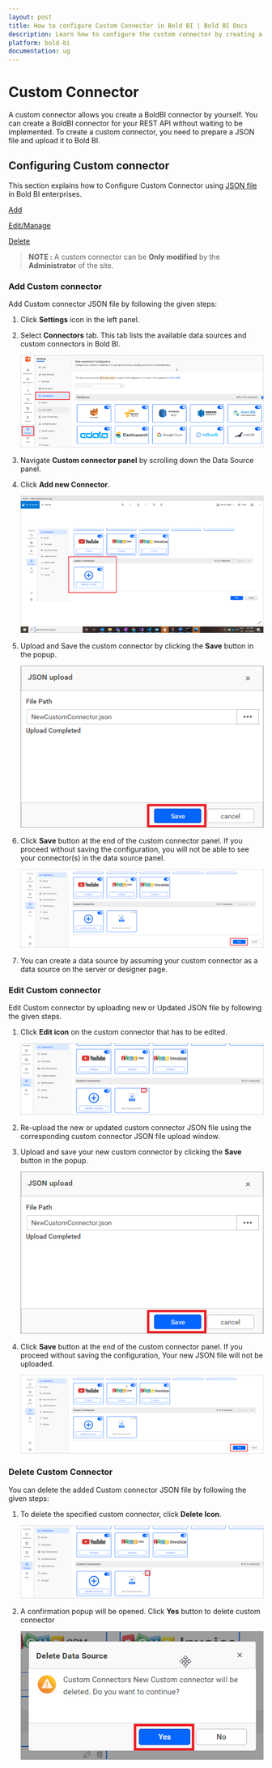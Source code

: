 ```yaml
---
layout: post
title: How to configure Custom Connector in Bold BI | Bold BI Docs
description: Learn how to configure the custom connector by creating a custom connector and you need to prepare a simple JSON file and upload it into Bold BI application.
platform: bold-bi
documentation: ug
---
```


# Custom Connector

A custom connector allows you create a BoldBI connector by yourself. You can create a BoldBI connector for your REST API without waiting to be implemented.
To create a custom connector, you need to prepare a JSON file and upload it to Bold BI.

## Configuring Custom connector 

This section explains how to Configure Custom Connector using [JSON file](/create-custom-connector.md/) in Bold BI enterprises.

  [Add](#add-Custom-connector)
  
  [Edit/Manage](#edit-custom-connector)
  
  [Delete](#delete-custom-connector)
 
>**NOTE :** A custom connector can be  **Only modified**  by the **Administrator** of the site.

 ### Add Custom connector 

Add Custom connector JSON file by following the given steps:

  1. Click **Settings** icon in the left panel.

  2. Select **Connectors** tab. This tab lists the available data sources and custom connectors in Bold BI.

     ![Settings](/static/assets/embedded/working-with-datasource/data-connectors/images/Customconnector/settingandconnector.png)

  3. Navigate **Custom connector panel** by scrolling down the Data Source panel.
    
  4. Click **Add new Connector**.

     ![Addnewconnector](/static/assets/embedded/working-with-datasource/data-connectors/images/Customconnector/Addcustomconnector.png)
    
    
  5. Upload and Save the custom connector by clicking the **Save** button in the popup.
     
     ![Save](/static/assets/embedded/working-with-datasource/data-connectors/images/Customconnector/Saveicon.png)
    
  6. Click **Save** button at the end of the custom connector panel. If you proceed without saving the configuration, you will not be able to see your connector(s) in the data source panel.
  
     ![ConformSave](/static/assets/embedded/working-with-datasource/data-connectors/images/Customconnector/Confirmsave.png)

  7. You can create a data source by assuming your custom connector as a data source on the server or designer page.

 ### Edit Custom connector

 Edit Custom connector by uploading new or Updated JSON file by following the given steps.

  1. Click **Edit icon** on the custom connector that has to be edited.
    
     ![Edit](/static/assets/embedded/working-with-datasource/data-connectors/images/Customconnector/EditConnector.png)
 
  2. Re-upload the new or updated custom connector JSON file using the corresponding custom connector JSON file upload window.
 
  3. Upload and save your new custom connector by clicking the **Save** button in the popup.
    
     ![Save](/static/assets/embedded/working-with-datasource/data-connectors/images/Customconnector/Saveicon.png)
  4. Click **Save** button at the end of the custom connector panel. If you proceed without saving the configuration, Your new JSON file will not be uploaded.

     ![conformSave](/static/assets/embedded/working-with-datasource/data-connectors/images/Customconnector/Confirmsave.png)

### Delete Custom Connector

 You can delete the added Custom connector JSON file by following the given steps:

  1. To delete the specified custom connector, click **Delete Icon**.
    
     ![Delete](/static/assets/embedded/working-with-datasource/data-connectors/images/Customconnector/DeleteConnector.png)
 
  2. A confirmation popup will be opened. Click **Yes** button to delete custom connector

     ![Conformdelete](/static/assets/embedded/working-with-datasource/data-connectors/images/Customconnector/confirmdelete.png)
